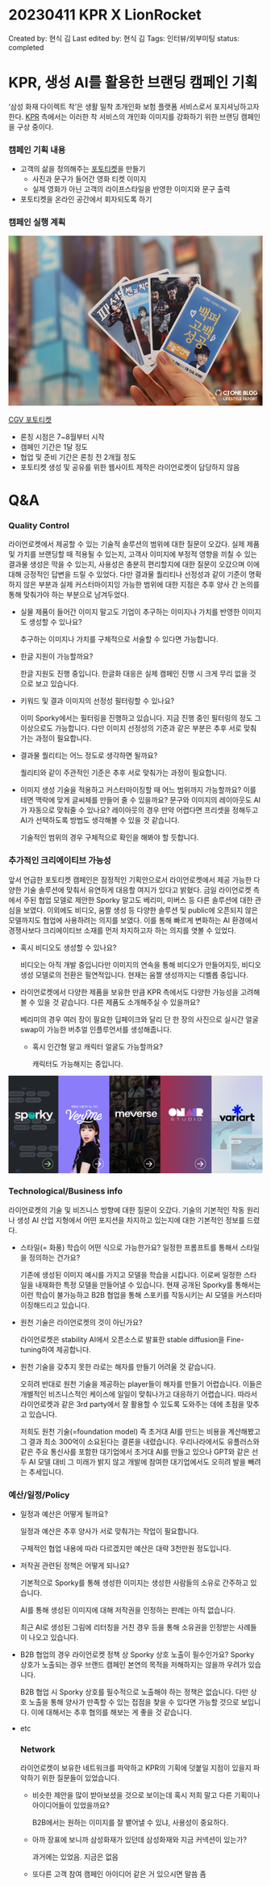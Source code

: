 # 20230411 KPR X LionRocket

Created by: 현식 김
Last edited by: 현식 김
Tags: 인터뷰/외부미팅
status: completed

# KPR, 생성 AI를 활용한 브랜딩 캠페인 기획

‘삼성 화재 다이렉트 착’은 생활 밀착 초개인화 보험 플랫폼 서비스로서 포지셔닝하고자 한다. [KPR](http://www.kpr.co.kr) 측에서는 이러한 착 서비스의 개인화 이미지를 강화하기 위한 브랜딩 캠페인을 구상 중이다. 

### **캠페인 기획 내용**

- 고객의 삶을 정의해주는 [포토티켓](https://www.cj.net/cj_now/view.asp?bs_seq=13040&schPgSize=10&hash=0)을 만들기
    - 사진과 문구가 들어간 영화 티켓 이미지
    - 실제 영화가 아닌 고객의 라이프스타일을 반영한 이미지와 문구 출력
- 포토티켓을 온라인 공간에서 회자되도록 하기

### **캠페인 실행 계획**

![[CGV 포토티켓](https://www.cj.net/cj_now/view.asp?bs_seq=13040&schPgSize=10&hash=0)](20230411%20KPR%20X%20LionRocket%200e059b5c70704e0792d7f5a8e00f4036/Untitled.png)

[CGV 포토티켓](https://www.cj.net/cj_now/view.asp?bs_seq=13040&schPgSize=10&hash=0)

- 론칭 시점은 7~8월부터 시작
- 캠페인 기간은 1달 정도
- 협업 및 준비 기간은 론칭 전 2개월 정도
- 포토티켓 생성 및 공유를 위한 웹사이트 제작은 라이언로켓이 담당하지 않음

# Q&A

### Quality Control

라이언로켓에서 제공할 수 있는 기술적 솔루션의 범위에 대한 질문이 오갔다. 실제 제품 및 가치를 브랜딩할 때 적용될 수 있는지, 고객사 이미지에 부정적 영향을 끼칠 수 있는 결과물 생성은 막을 수 있는지, 사용성은 충분히 편리할지에 대한 질문이 오갔으며 이에 대해 긍정적인 답변을 드릴 수 있었다. 다만 결과물 퀄리티나 선정성과 같이 기준이 명확하지 않은 부분과 실제 커스터마이지잉 가능한 범위에 대한 지점은 추후 양사 간 논의를 통해 맞춰가야 하는 부분으로 남겨두었다.

- 실물 제품이 들어간 이미지 말고도 기업이 추구하는 이미지나 가치를 반영한 이미지도 생성할 수 있나요?
    
    추구하는 이미지나 가치를 구체적으로 서술할 수 있다면 가능합니다.
    
- 한글 지원이 가능할까요?
    
    한글 지원도 진행 중입니다. 한글화 대응은 실제 캠페인 진행 시 크게 무리 없을 것으로 보고 있습니다.
    
- 키워드 및 결과 이미지의 선정성 필터링할 수 있나요?
    
    이미 Sporky에서는 필터링을 진행하고 있습니다. 지금 진행 중인 필터링의 정도 그 이상으로도 가능합니다. 다만 이미지 선정성의 기준과 같은 부분은 추후 서로 맞춰가는 과정이 필요합니다.
    
- 결과물 퀄리티는 어느 정도로 생각하면 될까요?
    
    퀄리티와 같이 주관적인 기준은 추후 서로 맞춰가는 과정이 필요합니다.
    
- 이미지 생성 기술을 적용하고 커스터마이징할 때 어느 범위까지 가능할까요? 이를 테면 맥락에 맞게 글씨체를 만들어 줄 수 있을까요? 문구와 이미지의 레이아웃도 AI가 자동으로 맞춰줄 수 있나요? 레이아웃의 경우 만약 어렵다면 프리셋을 정해두고 AI가 선택하도록 방법도 생각해볼 수 있을 것 같습니다.
    
    기술적인 범위의 경우 구체적으로 확인을 해봐야 할 듯합니다.
    

### 추가적인 크리에이티브 가능성

앞서 언급한 포토티켓 캠페인은 잠정적인 기획안으로서 라이언로켓에서 제공 가능한 다양한 기술 솔루션에 맞춰서 유연하게 대응할 여지가 있다고 밝혔다. 금일 라이언로켓 측에서 주된 협업 모델로 제안한 Sporky 말고도 베리미, 미버스 등 다른 솔루션에 대한 관심을 보였다. 이외에도 비디오, 움짤 생성 등 다양한 솔루션 및 public에 오픈되지 않은 모델까지도 협업에 사용하려는 의지를 보였다. 이를 통해 빠르게 변화하는 AI 환경에서 경쟁사보다 크리에이티브 소재를 먼저 차지하고자 하는 의지를 엿볼 수 있었다. 

- 혹시 비디오도 생성할 수 있나요?
    
    비디오는 아직 개발 중입니다만 이미지의 연속을 통해 비디오가 만들어지듯, 비디오 생성 모델로의 전환은 필연적입니다. 현재는 움짤 생성까지는 디벨롭 중입니다.
    

- 라이언로켓에서 다양한 제품을 보유한 만큼 KPR 측에서도 다양한 가능성을 고려해볼 수 있을 것 같습니다. 다른 제품도 소개해주실 수 있을까요?
    
    베리미의 경우 여러 장이 필요한 딥페이크와 달리 단 한 장의 사진으로 실시간 얼굴 swap이 가능한 버추얼 인플루언서를 생성해줍니다.
    
    - 혹시 인간형 말고 캐릭터 얼굴도 가능할까요?
        
        캐릭터도 가능해지는 중입니다.
        

![Screenshot 2023-04-11 at 4.15.42 PM.png](20230411%20KPR%20X%20LionRocket%200e059b5c70704e0792d7f5a8e00f4036/Screenshot_2023-04-11_at_4.15.42_PM.png)

### Technological/Business info

라이언로켓의 기술 및 비즈니스 방향에 대한 질문이 오갔다. 기술의 기본적인 작동 원리나 생성 AI 산업 지형에서 어떤 포지션을 차지하고 있는지에 대한 기본적인 정보를 드렸다.

- 스타일(= 화풍) 학습이 어떤 식으로 가능한가요? 일정한 프롬프트를 통해서 스타일을 정의하는 건가요?
    
    기존에 생성된 이미지 예시를 가지고 모델을 학습을 시킵니다. 이로써 일정한 스타일을 내재화한 특정 모델을 만들어낼 수 있습니다. 현재 공개된 Sporky를 통해서는 이런 학습이 불가능하고 B2B 협업을 통해 스포키를 작동시키는 AI 모델을 커스터마이징해드리고 있습니다.
    
- 원천 기술은 라이언로켓의 것이 아닌가요?
    
    라이언로켓은 stability AI에서 오픈소스로 발표한 stable diffusion을 Fine-tuning하여 제공합니다.
    
- 원천 기술을 갖추지 못한 라로는 해자를 만들기 어려울 것 같습니다.
    
    오히려 반대로 원천 기술을 제공하는 player들이 해자를 만들기 어렵습니다. 이들은 개별적인 비즈니스적인 케이스에 일일이 맞춰나가고 대응하기 어렵습니다. 따라서 라이언로켓과 같은 3rd party에서 잘 활용할 수 있도록 도와주는 데에 초점을 맞추고 있습니다.
    
    저희도 원천 기술(=foundation model) 즉 초거대 AI를 만드는 비용을 계산해봤고 그 결과 최소 300억이 소요된다는 결론을 내렸습니다. 우리나라에서도 유플러스와 같은 주요 통신사를 포함한 대기업에서 초거대 AI를 만들고 있으나 GPT와 같은 선두 AI 모델 대비 그 미래가 밝지 않고 개발에 참여한 대기업에서도 오히려 발을 빼려는 추세입니다.
    

### 예산/일정/Policy

- 일정과 예산은 어떻게 될까요?
    
    일정과 예산은 추후 양사가 서로 맞춰가는 작업이 필요합니다. 
    
    구체적인 협업 내용에 따라 다르겠지만 예산은 대략 3천만원 정도입니다.
    
- 저작권 관련된 정책은 어떻게 되나요?
    
    기본적으로 Sporky를 통해 생성한 이미지는 생성한 사람들의 소유로 간주하고 있습니다. 
    
    AI를 통해 생성된 이미지에 대해 저작권을 인정하는 판례는 아직 없습니다. 
    
    최근 AI로 생성된 그림에 리터칭을 거친 경우 등을 통해 소유권을 인정받는 사례들이 나오고 있습니다.
    
- B2B 협업의 경우 라이언로켓 정책 상 Sporky 상호 노출이 필수인가요? Sporky 상호가 노출되는 경우 브랜드 캠페인 본연의 목적을 저해하지는 않을까 우려가 있습니다.
    
    B2B 협업 시 Sporky 상호를 필수적으로 노출해야 하는 정책은 없습니다. 다만 상호 노출을 통해 양사가 만족할 수 있는 접점을 찾을 수 있다면 가능할 것으로 보입니다. 이에 대해서는 추후 협의를 해보는 게 좋을 것 같습니다.
    

- etc
    
    ### Network
    
    라이언로켓이 보유한 네트워크를 파악하고 KPR의 기획에 덧붙일 지점이 있을지 파악하기 위한 질문들이 있었습니다.
    
    - 비슷한 제안을 많이 받아보셨을 것으로 보이는데 혹시 저희 말고 다른 기획이나 아이디어들이 있었을까요?
        
        B2B에서는 원하는 이미지를 잘 뱉어낼 수 있냐, 사용성이 중요하다. 
        
    - 아까 장표에 보니까 삼성화재가 있던데 삼성화재와 지금 커넥션이 있는가?
        
        과거에는 있었음. 지금은 없음
        
    - 또다른 고객 참여 캠페인 아이디어 같은 거 있으시면 말씀 좀